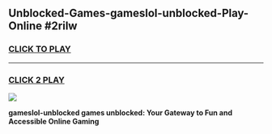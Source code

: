 
## Unblocked-Games-gameslol-unblocked-Play-Online #2rilw
<h3>
<a href="https://news.freeplayer.one?title=gameslol-unblocked&ref=3">CLICK TO PLAY</a></h3>
<hr>

<h3>
<a href="https://news.freeplayer.one?title=gameslol-unblocked&ref=3">CLICK 2 PLAY</a>
  
</h3>

<a href="https://news.freeplayer.one?title=gameslol-unblocked&ref=3"><img src="https://clearcache.store/games.png"></a>


**gameslol-unblocked games unblocked: Your Gateway to Fun and Accessible Online Gaming**
